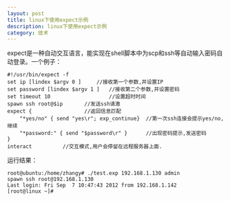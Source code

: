 ```yaml
---
layout: post
title: linux下使用expect示例
description: linux下使用expect示例
category: 技术
---
```


expect是一种自动交互语言，能实现在shell脚本中为scp和ssh等自动输入密码自动登录。一个例子：
    
    #!/usr/bin/expect -f  
    set ip [lindex $argv 0 ]     //接收第一个参数,并设置IP  
    set password [lindex $argv 1 ]   //接收第二个参数,并设置密码  
    set timeout 10                   //设置超时时间  
    spawn ssh root@$ip       //发送ssh请滶  
    expect {                 //返回信息匹配  
        "*yes/no" { send "yes\r"; exp_continue}  //第一次ssh连接会提示yes/no,继续  
        "*password:" { send "$password\r" }      //出现密码提示,发送密码  
    }  
    interact          //交互模式,用户会停留在远程服务器上面.  

运行结果：

    root@ubuntu:/home/zhangy# ./test.exp 192.168.1.130 admin  
    spawn ssh root@192.168.1.130  
    Last login: Fri Sep  7 10:47:43 2012 from 192.168.1.142  
    [root@linux ~]#  